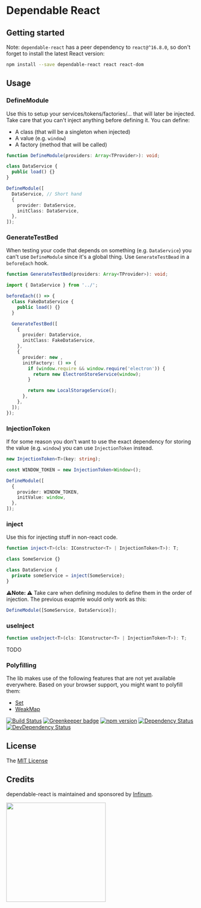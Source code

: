 # Dependable React

## Getting started

Note: `dependable-react` has a peer dependency to `react@^16.8.0`, so don't forget to install the latest React version:

```bash
npm install --save dependable-react react react-dom
```

## Usage

### DefineModule

Use this to setup your services/tokens/factories/... that will later be injected. Take care that you can't inject anything before defining it. You can define:

- A class (that will be a singleton when injected)
- A value (e.g. `window`)
- A factory (method that will be called)

```typescript
function DefineModule(providers: Array<TProvider>): void;
```

```typescript
class DataService {
  public load() {}
}

DefineModule([
  DataService, // Short hand
  {
    provider: DataService,
    initClass: DataService,
  },
]);
```

### GenerateTestBed

When testing your code that depends on something (e.g. `DataService`) you can't use `DefineModule` since it's a global thing. Use `GenerateTestBead` in a `beforeEach` hook.

```typescript
function GenerateTestBed(providers: Array<TProvider>): void;
```

```typescript
import { DataService } from '../';

beforeEach(() => {
  class FakeDataService {
    public load() {}
  }

  GenerateTestBed([
    {
      provider: DataService,
      initClass: FakeDataService,
    },
    {
      provider: new ,
      initFactory: () => {
        if (window.require && window.require('electron')) {
          return new ElectronStoreService(window);
        }

        return new LocalStorageService();
      },
    },
  ]);
});
```

### InjectionToken

If for some reason you don't want to use the exact dependency for storing the value (e.g. `window`) you can use `InjectionToken` instead.

```typescript
new InjectionToken<T>(key: string);
```

```typescript
const WINDOW_TOKEN = new InjectionToken<Window>();

DefineModule([
  {
    provider: WINDOW_TOKEN,
    initValue: window,
  },
]);
```

### inject

Use this for injecting stuff in non-react code.

```typescript
function inject<T>(cls: IConstructor<T> | InjectionToken<T>): T;
```

```typescript
class SomeService {}

class DataService {
  private someService = inject(SomeService);
}
```

**⚠️Note: ⚠️** Take care when defining modules to define them in the order of injection. The previous exapmle would only work as this:

```typescript
DefineModule([SomeService, DataService]);
```

### useInject

```typescript
function useInject<T>(cls: IConstructor<T> | InjectionToken<T>): T;
```

TODO

### Polyfilling

The lib makes use of the following features that are not yet available everywhere. Based on your browser support, you might want to polyfill them:

- [Set](https://developer.mozilla.org/en-US/docs/Web/JavaScript/Reference/Global_Objects/Set)
- [WeakMap](https://developer.mozilla.org/en-US/docs/Web/JavaScript/Reference/Global_Objects/WeakMap)

[![Build Status](https://travis-ci.org/infinum/dependable-react.svg?branch=master)](https://travis-ci.org/infinum/dependable-react)
[![Greenkeeper badge](https://badges.greenkeeper.io/infinum/dependable-react.svg)](https://greenkeeper.io/)
[![npm version](https://badge.fury.io/js/dependable-react.svg)](https://badge.fury.io/js/dependable-react)
[![Dependency Status](https://david-dm.org/infinum/dependable-react.svg)](https://david-dm.org/infinum/dependable-react)
[![DevDependency Status](https://david-dm.org/infinum/dependable-react/dev-status.svg)](https://david-dm.org/infinum/dependable-react#info=devDependencies)

## License

The [MIT License](LICENSE)

## Credits

dependable-react is maintained and sponsored by
[Infinum](https://www.infinum.co).

<img src="https://infinum.co/infinum.png" width="264">
